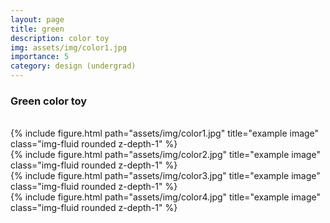 ```yaml
---
layout: page
title: green
description: color toy
img: assets/img/color1.jpg
importance: 5
category: design (undergrad)
---
```


### Green color toy
<br />

<div class="col-sm mt-3 mt-md-0">
    {% include figure.html path="assets/img/color1.jpg" title="example image" class="img-fluid rounded z-depth-1" %}
</div>


<div class="col-sm mt-3 mt-md-0">
    {% include figure.html path="assets/img/color2.jpg" title="example image" class="img-fluid rounded z-depth-1" %}
</div>


<div class="row">
    <div class="col-sm mt-3 mt-md-0">
        {% include figure.html path="assets/img/color3.jpg" title="example image" class="img-fluid rounded z-depth-1" %}
    </div>
    <div class="col-sm mt-3 mt-md-0">
        {% include figure.html path="assets/img/color4.jpg" title="example image" class="img-fluid rounded z-depth-1" %}
    </div>
</div>



